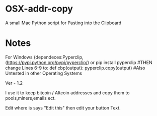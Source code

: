 # OSX-addr-copy

A small Mac Python script for Pasting into the Clipboard
# Notes
For Windows 
{dependeces:Pyperclip,(https://pypi.python.org/pypi/pyperclip/)
or pip install pyperclip
#THEN
change Lines 6-9 to:
def cbp(output):
    pyperclip.copy(output)
#Also
Untested in other Operating Systems 

Ver - 1.2

I use it to keep bitcoin / Altcoin addresses and copy them to pools,miners,emails ect. 

Edit where is says "Edit this" then edit your button Text.

